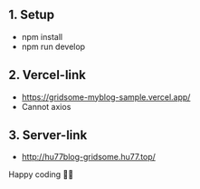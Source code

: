 ## 1. Setup
- npm install
- npm run develop

## 2. Vercel-link
- https://gridsome-myblog-sample.vercel.app/
- Cannot axios

## 3. Server-link
- http://hu77blog-gridsome.hu77.top/

Happy coding 🎉🙌
